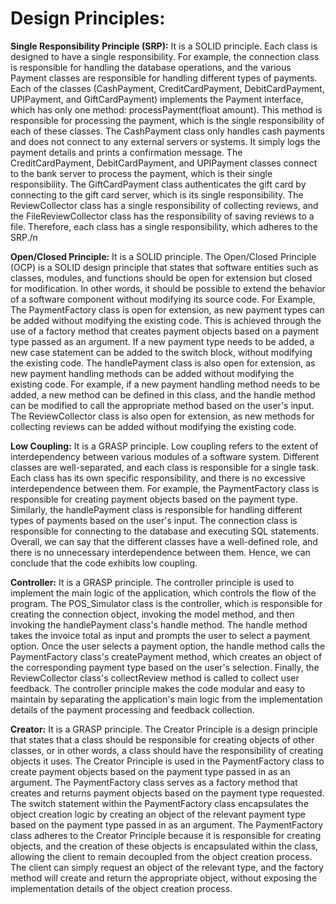 <h1>Design Principles:</h1>
<b>Single Responsibility Principle (SRP):</b> It is a SOLID principle.
Each class is designed to have a single responsibility. For 
example, the connection class is responsible for handling the 
database operations, and the various Payment classes are 
responsible for handling different types of payments. Each of 
the classes (CashPayment, CreditCardPayment,
DebitCardPayment, UPIPayment, and GiftCardPayment) 
implements the Payment interface, which has only one 
method: processPayment(float amount). This method is 
responsible for processing the payment, which is the single 
responsibility of each of these classes. The CashPayment class 
only handles cash payments and does not connect to any 
external servers or systems. It simply logs the payment details 
and prints a confirmation message. The CreditCardPayment, 
DebitCardPayment, and UPIPayment classes connect to the 
bank server to process the payment, which is their single 
responsibility. The GiftCardPayment class authenticates the 
gift card by connecting to the gift card server, which is its 
single responsibility. The ReviewCollector class has a single 
responsibility of collecting reviews, and the 
FileReviewCollector class has the responsibility
of saving reviews to a file. Therefore, each class 
has a single responsibility, which adheres to the SRP./n



<b>Open/Closed Principle:</b> It is a SOLID principle. The 
Open/Closed Principle (OCP) is a SOLID design principle that 
states that software entities such as classes, modules, and 
functions should be open for extension but closed for 
modification. In other words, it should be possible to extend 
the behavior of a software component without modifying its 
source code. For Example, The PaymentFactory class is open 
for extension, as new payment types can be added without 
modifying the existing code. This is achieved through the use 
of a factory method that creates payment objects based on a 
payment type passed as an argument. If a new payment type 
needs to be added, a new case statement can be added to the 
switch block, without modifying the existing code. The 
handlePayment class is also open for extension, as new 
payment handling methods can be added without modifying 
the existing code. For example, if a new payment handling 
method needs to be added, a new method can be defined in 
this class, and the handle method can be modified to call the 
appropriate method based on the user's input. The 
ReviewCollector class is also open for extension, as new 
methods for collecting reviews can be added without 
modifying the existing code.



<b>Low Coupling:</b> It is a GRASP principle. Low coupling refers to 
the extent of interdependency between various modules of a 
software system. Different classes are well-separated, and 
each class is responsible for a single task. Each class has its 
own specific responsibility, and there is no excessive 
interdependence between them. For example, the 
PaymentFactory class is responsible for creating payment 
objects based on the payment type. Similarly, the 
handlePayment class is responsible for handling different 
types of payments based on the user's input. The connection 
class is responsible for connecting to the database and 
executing SQL statements. Overall, we can say that the 
different classes have a well-defined role, and there is no 
unnecessary interdependence between them. Hence, we can 
conclude that the code exhibits low coupling.



<b>Controller:</b> It is a GRASP principle. The controller principle is 
used to implement the main logic of the application, which 
controls the flow of the program. The POS_Simulator class is 
the controller, which is responsible for creating the 
connection object, invoking the model method, and then 
invoking the handlePayment class's handle method. The 
handle method takes the invoice total as input and prompts 
the user to select a payment option. Once the user selects a 
payment option, the handle method calls the PaymentFactory 
class's createPayment method, which creates an object of the 
corresponding payment type based on the user's selection. 
Finally, the ReviewCollector class's collectReview method is 
called to collect user feedback. The controller principle makes 
the code modular and easy to maintain by separating the 
application's main logic from the implementation details of 
the payment processing and feedback collection.



<b>Creator:</b> It is a GRASP principle. The Creator Principle is a 
design principle that states that a class should be responsible 
for creating objects of other classes, or in other words, a class 
should have the responsibility of creating objects it uses. The 
Creator Principle is used in the PaymentFactory class to 
create payment objects based on the payment type passed in 
as an argument. The PaymentFactory class serves as a factory 
method that creates and returns payment objects based on 
the payment type requested. The switch statement within the 
PaymentFactory class encapsulates the object creation logic 
by creating an object of the relevant payment type based on 
the payment type passed in as an argument. The 
PaymentFactory class adheres to the Creator Principle 
because it is responsible for creating objects, and the creation 
of these objects is encapsulated within the class, allowing the 
client to remain decoupled from the object creation process. 
The client can simply request an object of the relevant type, 
and the factory method will create and return the 
appropriate object, without exposing the implementation 
details of the object creation process.

